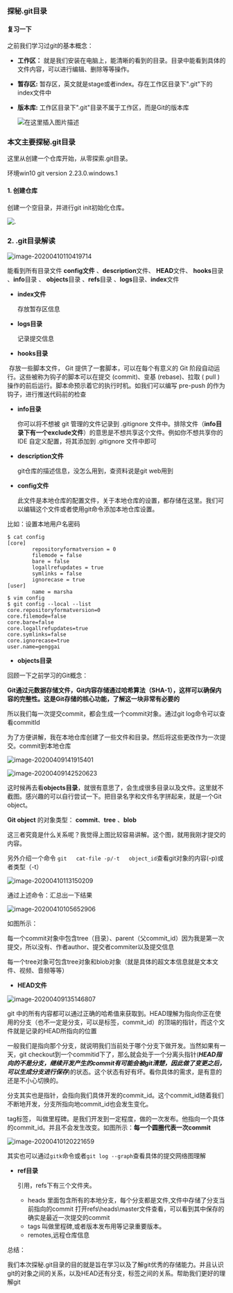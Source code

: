 ### 探秘.git目录

#### 复习一下

之前我们学习过git的基本概念：

- **工作区：**   就是我们安装在电脑上，能清晰的看到的目录。目录中能看到具体的文件内容，可以进行编辑、删除等等操作。

- **暂存区:**  暂存区，英文就是stage或者index。存在工作区目录下".git"下的index文件中

- **版本库:** 工作区目录下".git"目录不属于工作区，而是Git的版本库

  ![在这里插入图片描述](https://img-blog.csdnimg.cn/20200321214550320.png?x-oss-process=image/watermark,type_ZmFuZ3poZW5naGVpdGk,shadow_10,text_aHR0cHM6Ly9ibG9nLmNzZG4ubmV0L3FxXzM5MzE2ODQ4,size_16,color_FFFFFF,t_70)

### 本文主要探秘.git目录

这里从创建一个仓库开始，从零探索.git目录。

环境win10    git version 2.23.0.windows.1

#### 1. 创建仓库

创建一个空目录，并进行git init初始化仓库。

![.](C:\Users\ha\AppData\Roaming\Typora\typora-user-images\image-20200330212804895.png)

### 2.  .git目录解读

![image-20200410110419714](C:\Users\ha\AppData\Roaming\Typora\typora-user-images\image-20200410110419714.png)

能看到所有目录文件 **config文件** 、**description**文件、  **HEAD**文件、  **hooks**目录  、**info**目录 、 **objects**目录  、**refs**目录 、**logs**目录、**index**文件

- **index文件**

  存放暂存区信息

- **logs目录**

  记录提交信息

- **hooks目录**

​       存放一些脚本文件， Git 提供了一套脚本，可以在每个有意义的 Git 阶段自动运行。这些被称为钩子的脚本可以在提交 (commit)、变基 (rebase)、拉取 ( pull ) 操作的前后运行。脚本命预示着它的执行时机。如我们可以编写 pre-push 的作为钩子，进行推送代码前的检查

- **info目录**

  你可以将不想被 git 管理的文件记录到 .gitignore 文件中。排除文件（**info目录下有一个exclude文件**）的意思是不想共享这个文件。例如你不想共享你的 IDE 自定义配置，将其添加到 .gitignore 文件中即可

- **description文件**

  git仓库的描述信息，没怎么用到，查资料说是git web用到

- **config文件**

  此文件是本地仓库的配置文件，关于本地仓库的设置，都存储在这里。我们可以编辑这个文件或者使用git命令添加本地仓库设置。

比如：设置本地用户名密码

```shell
$ cat config
[core]
        repositoryformatversion = 0
        filemode = false
        bare = false
        logallrefupdates = true
        symlinks = false
        ignorecase = true
[user]
        name = marsha
$ vim config
$ git config --local --list
core.repositoryformatversion=0
core.filemode=false
core.bare=false
core.logallrefupdates=true
core.symlinks=false
core.ignorecase=true
user.name=genggai

```

-  **objects目录**

回顾一下之前学习的Git概念：

**Git通过元数据存储文件，Git内容存储通过哈希算法（SHA-1），这样可以确保内容的完整性。这是Git存储的核心功能，了解这一块非常有必要的**

所以我们每一次提交commit，都会生成一个commit对象。通过git log命令可以查看commitId

为了方便讲解，我在本地仓库创建了一些文件和目录。然后将这些更改作为一次提交。commit到本地仓库

![image-20200409141915401](C:\Users\ha\AppData\Roaming\Typora\typora-user-images\image-20200409141915401.png)

![image-20200409142520623](C:\Users\ha\AppData\Roaming\Typora\typora-user-images\image-20200409142520623.png)

这时候再去看**objects目录**，就很有意思了，会生成很多目录以及文件。这里就不截图。感兴趣的可以自行尝试一下。把目录名字和文件名字拼起来，就是一个Git object。

**Git object** 的对象类型： **commit**、**tree** 、**blob**

 这三者究竟是什么关系呢？我觉得上图比较容易讲解。这个图，就用我刚才提交的内容。

另外介绍一个命令  `git   cat-file -p/-t   object_id`查看git对象的内容(-p)或者类型（-t）

![image-20200410113150209](C:\Users\ha\AppData\Roaming\Typora\typora-user-images\image-20200410113150209.png)

通过上述命令：汇总出一下结果

![image-20200410105652906](C:\Users\ha\AppData\Roaming\Typora\typora-user-images\image-20200410105652906.png)

如图所示：

每一个commit对象中包含tree（目录）、parent（父commit_id）因为我是第一次提交，所以没有、作者author、提交者commiter以及提交信息

每一个tree对象可包含tree对象和blob对象（就是具体的超文本信息就是文本文件、视频、音频等等）

- **HEAD文件**

![image-20200409135146807](C:\Users\ha\AppData\Roaming\Typora\typora-user-images\image-20200409135146807.png)

git 中的所有内容都可以通过正确的哈希值来获取到。HEAD理解为指向你正在使用的分支（也不一定是分支，可以是标签，commit_id）的顶端的指针，而这个文件就是记录的HEAD所指向的位置

一般我们是指向那个分支，就说明我们当前处于哪个分支下做开发。当然如果有一天，git checkout到一个commitid下了，那么就会处于一个分离头指针(***HEAD指向的不是分支，继续开发产生的commit有可能会被git清楚，因此做了变更之后，可以生成分支进行保存***)的状态。这个状态有好有坏。看你具体的需求，是有意的还是不小心切换的。

分支其实也是指针，会指向我们具体开发的commit_id。这个commit_id随着我们不断地开发，分支所指向地commit_id也会发生变化。

tag标签， 叫做里程碑。是我们开发到一定程度，做的一次发布。他指向一个具体的commit_id。并且不会发生改变。如图所示：**每一个圆圈代表一次commit**

![image-20200410120221659](C:\Users\ha\AppData\Roaming\Typora\typora-user-images\image-20200410120221659.png)

其实也可以通过`gitk`命令或者`git log --graph`查看具体的提交网络图理解

- **ref目录**

  引用，refs下有三个文件夹。

  - heads 里面包含所有的本地分支，每个分支都是文件,文件中存储了分支当前指向的commit
    打开refs\heads\master文件查看，可以看到其中保存的确实是最近一次提交的commit 
  - tags 叫做里程碑,或者版本发布用等记录重要版本。 
  - remotes,远程仓库信息

总结：

我们本次探秘.git目录的目的就是旨在学习以及了解git优秀的存储能力。并且认识git的对象之间的关系，以及HEAD还有分支，标签之间的关系。帮助我们更好的理解git



